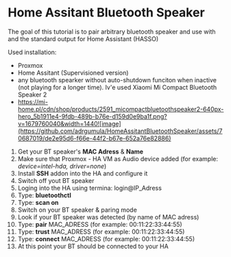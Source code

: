 # Home Assitant Bluetooth Speaker

The goal of this tutorial is to pair arbitrary bluetooth speaker and use with and the standard output for Home Assistant (HASSO)

Used installation:
- Proxmox
- Home Assitant (Supervisioned version)
- any bluetooth spearker without auto-shutdown funciton when inactive (not playing for a longer time). Iv'e used Xiaomi Mi Compact Bluetooth Speaker 2
- https://mi-home.pl/cdn/shop/products/2591_micompactbluetoothspeaker2-640px-hero_5b1911e4-9fdb-489b-b76e-d159d0e9ba1f.png?v=1679760040&width=1440![image](https://github.com/adrgumula/HomeAssitantBluetoothSpeaker/assets/70687019/de2e95d6-f66e-44f2-b67e-652a76e82886)


1. Get your BT speaker's **MAC Adress** & **Name**
2. Make sure that Proxmox - HA VM as Audio device added (for example: _device=intel-hda, driver=none_)
3. Install **SSH** addon into the HA and configure it
4. Switch off yout BT speaker
5. Loging into the HA using termina: login@IP_Adress
6. Type: **bluetoothctl**
7. Type: **scan on**
8. Switch on your BT speaker & paring mode
9. Look if your BT speaker was detected (by name of MAC adress)
10. Type: **pair** MAC_ADRESS (for example: 00:11:22:33:44:55)
11. Type: **trust** MAC_ADRESS (for example: 00:11:22:33:44:55)
12. Type: **connect** MAC_ADRESS (for example: 00:11:22:33:44:55)
13. At this point your BT should be connected to your HA
